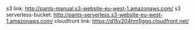 s3 link: http://pants-manual.s3-website-eu-west-1.amazonaws.com/
s3 serverless-bucket:  http://pants-serverless.s3-website-eu-west-1.amazonaws.com/
cloudfront link: https://d15v204hm1lggq.cloudfront.net/ 